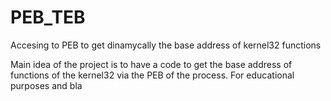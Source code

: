 # PEB_TEB
Accesing to PEB to get dinamycally the base address of kernel32 functions

Main idea of the project is to have a code to get the base address of functions of the kernel32 via the PEB of the process.
For educational purposes and bla
